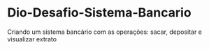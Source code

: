 # Dio-Desafio-Sistema-Bancario
Criando um sistema bancário com as operações: sacar, depositar e visualizar extrato
